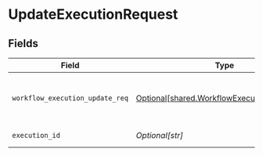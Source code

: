 # UpdateExecutionRequest


## Fields

| Field                                                                                                | Type                                                                                                 | Required                                                                                             | Description                                                                                          |
| ---------------------------------------------------------------------------------------------------- | ---------------------------------------------------------------------------------------------------- | ---------------------------------------------------------------------------------------------------- | ---------------------------------------------------------------------------------------------------- |
| `workflow_execution_update_req`                                                                      | [Optional[shared.WorkflowExecutionUpdateReq]](undefined/models/shared/workflowexecutionupdatereq.md) | :heavy_check_mark:                                                                                   | Patch Updates for Workflow Execution payload.                                                        |
| `execution_id`                                                                                       | *Optional[str]*                                                                                      | :heavy_check_mark:                                                                                   | Id of the execution                                                                                  |